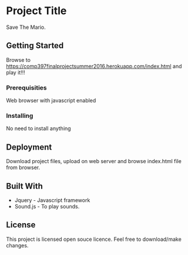 # Project Title

Save The Mario.

## Getting Started

Browse to https://comp397finalprojectsummer2016.herokuapp.com/index.html and play it!!! 

### Prerequisities

Web browser with javascript enabled

### Installing

No need to install anything


## Deployment

Download project files, upload on web server and browse index.html file from browser.

## Built With

* Jquery - Javascript framework
* Sound.js - To play sounds. 

## License

This project is licensed open souce licence. Feel free to download/make changes.